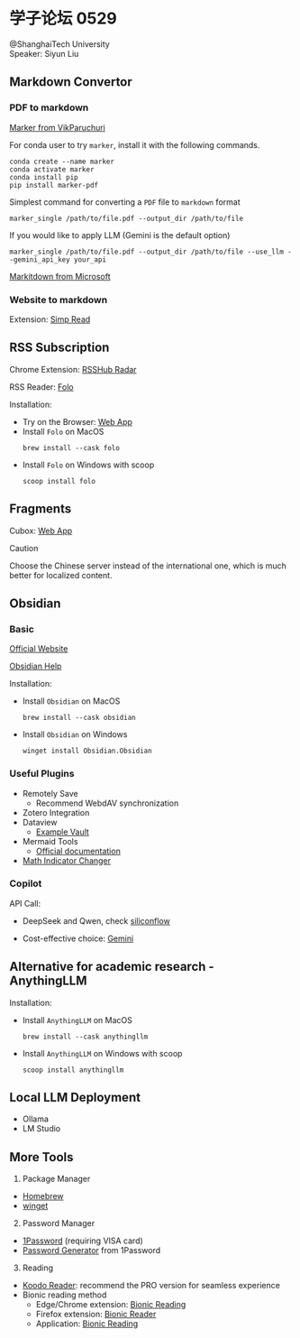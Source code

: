 # 学子论坛 0529

@ShanghaiTech University  
Speaker: Siyun Liu

## Markdown Convertor

### PDF to markdown

[Marker from VikParuchuri](https://github.com/VikParuchuri/marker)

For conda user to try `marker`, install it with the following commands.

```shell
conda create --name marker
conda activate marker
conda install pip
pip install marker-pdf
```

Simplest command for converting a `PDF` file to `markdown` format

```shell
marker_single /path/to/file.pdf --output_dir /path/to/file
```

If you would like to apply LLM (Gemini is the default option)

```shell
marker_single /path/to/file.pdf --output_dir /path/to/file --use_llm --gemini_api_key your_api
```

[Markitdown from Microsoft](https://github.com/microsoft/markitdown)

### Website to markdown

Extension: [Simp Read](https://simpread.pro/)

## RSS Subscription

Chrome Extension: [RSSHub Radar](https://chromewebstore.google.com/detail/rsshub-radar/kefjpfngnndepjbopdmoebkipbgkggaa?hl=en-US&utm_source=ext_sidebar)

RSS Reader: [Folo](https://github.com/RSSNext/Folo)

Installation:

- Try on the Browser: [Web App](https://app.follow.is/)
- Install `Folo` on MacOS
  ```shell
  brew install --cask folo
  ```
- Install `Folo` on Windows with scoop
  ```shell
  scoop install folo
  ```

## Fragments

Cubox: [Web App](https://cubox.pro/)

> [!CAUTION]
> Choose the Chinese server instead of the international one, which is much better for localized content.

## Obsidian

### Basic

[Official Website](https://obsidian.md/)

[Obsidian Help](https://help.obsidian.md/)

Installation:

- Install `Obsidian` on MacOS
  ```shell
  brew install --cask obsidian
  ```
- Install `Obsidian` on Windows
  ```shell
  winget install Obsidian.Obsidian
  ```

### Useful Plugins

- Remotely Save
  - Recommend WebdAV synchronization
- Zotero Integration
- Dataview
  - [Example Vault](https://github.com/s-blu/obsidian_dataview_example_vault)
- Mermaid Tools
  - [Official documentation](https://mermaid.js.org/intro/)
- [Math Indicator Changer](https://github.com/Ori-Replication/obsidian-math-indicator-changer)

### Copilot

API Call:

- DeepSeek and Qwen, check [siliconflow](https://cloud.siliconflow.cn/models)

- Cost-effective choice: [Gemini](https://ai.google.dev/gemini-api/docs)

## Alternative for academic research - AnythingLLM

Installation:

- Install `AnythingLLM` on MacOS
  ```shell
  brew install --cask anythingllm
  ```
- Install `AnythingLLM` on Windows with scoop
  ```shell
  scoop install anythingllm
  ```

## Local LLM Deployment

- Ollama
- LM Studio

## More Tools

1. Package Manager

- [Homebrew](https://brew.sh/)
- [winget](https://learn.microsoft.com/en-us/windows/package-manager/winget/)

2. Password Manager

- [1Password](https://1password.com/) (requiring VISA card)
- [Password Generator](https://1password.com/zh-cn/password-generator) from 1Password

3. Reading

- [Koodo Reader](https://github.com/koodo-reader/koodo-reader): recommend the PRO version for seamless experience
- Bionic reading method
  - Edge/Chrome extension: [Bionic Reading](https://chromewebstore.google.com/detail/bionic-reading-aaread/glncdcmjopmgniilckffbhcpkgambpko)
  - Firefox extension: [Bionic Reader](https://addons.mozilla.org/en-GB/firefox/addon/bionic-reader/?utm_content=addons-manager-reviews-link&utm_medium=firefox-browser&utm_source=firefox-browser)
  - Application: [Bionic Reading](https://bionic-reading.com/)
